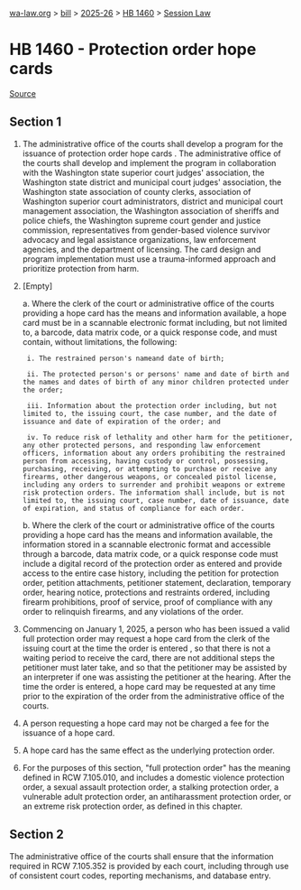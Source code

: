 [wa-law.org](/) > [bill](/bill/) > [2025-26](/bill/2025-26/) > [HB 1460](/bill/2025-26/hb/1460/) > [Session Law](/bill/2025-26/hb/1460/S.SL/)

# HB 1460 - Protection order hope cards

[Source](http://lawfilesext.leg.wa.gov/biennium/2025-26/Pdf/Bills/Session%20Laws/House/1460-S.SL.pdf)

## Section 1
1. The administrative office of the courts shall develop a program for the issuance of protection order hope cards . The administrative office of the courts shall develop and implement the program in collaboration with the Washington state superior court judges' association, the Washington state district and municipal court judges' association, the Washington state association of county clerks, association of Washington superior court administrators, district and municipal court management association,  the Washington association of sheriffs and police chiefs, the Washington supreme court gender and justice commission, representatives from gender-based violence survivor advocacy and legal assistance organizations, law enforcement agencies, and the department of licensing. The card design and program implementation must use a trauma-informed approach and prioritize protection from harm.

2. [Empty]

    a. Where the clerk of the court or administrative office of the courts providing a hope card has the means and information available, a hope card must be in a scannable electronic format including, but not limited to, a barcode, data matrix code, or a quick response code, and must contain, without limitations, the following:

        i. The restrained person's nameand date of birth;

        ii. The protected person's or persons' name and date of birth and the names and dates of birth of any minor children protected under the order;

        iii. Information about the protection order including, but not limited to, the issuing court, the case number, and the date of issuance and date of expiration of the order; and

        iv. To reduce risk of lethality and other harm for the petitioner, any other protected persons, and responding law enforcement officers, information about any orders prohibiting the restrained person from accessing, having custody or control, possessing, purchasing, receiving, or attempting to purchase or receive any firearms, other dangerous weapons, or concealed pistol license, including any orders to surrender and prohibit weapons or extreme risk protection orders. The information shall include, but is not limited to, the issuing court, case number, date of issuance, date of expiration, and status of compliance for each order.

    b. Where the clerk of the court or administrative office of the courts providing a hope card has the means and information available, the information stored in a scannable electronic format and accessible through a barcode, data matrix code, or a quick response code must include a digital record of the protection order as entered and provide access to the entire case history, including the petition for protection order, petition attachments, petitioner statement, declaration, temporary order, hearing notice, protections and restraints ordered, including firearm prohibitions, proof of service, proof of compliance with any order to relinquish firearms, and any violations of the order.

3. Commencing on January 1, 2025, a person who has been issued a valid full protection order may request a hope card from the clerk of the issuing court at the time the order is entered , so that there is not a waiting period to receive the card, there are not additional steps the petitioner must later take, and so that the petitioner may be assisted by an interpreter if one was assisting the petitioner at the hearing. After the time the order is entered, a hope card may be requested at any time prior to the expiration of the order from the administrative office of the courts.

4. A person requesting a hope card may not be charged a fee for the issuance of a hope card.

5. A hope card has the same effect as the underlying protection order.

6. For the purposes of this section, "full protection order" has the meaning defined in RCW 7.105.010, and includes a domestic violence protection order, a sexual assault protection order, a stalking protection order, a vulnerable adult protection order,  an antiharassment protection order, or an extreme risk protection order, as defined in this chapter.

## Section 2
The administrative office of the courts shall ensure that the information required in RCW 7.105.352 is provided by each court, including through use of consistent court codes, reporting mechanisms, and database entry.
